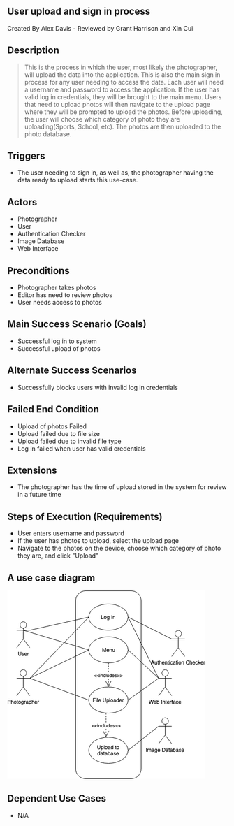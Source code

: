 ## User upload and sign in process
Created By Alex Davis -
Reviewed by Grant Harrison and Xin Cui

## Description
>This is the process in which the user, most likely the photographer, will upload the data into the application. This is also the main sign in process for any user needing to access the data. Each user will need a username and password to access the application. If the user has valid log in credentials, they will be brought to the main menu. Users that need to upload photos will then navigate to the upload page where they will be prompted to upload the photos. Before uploading, the user will choose which category of photo they are uploading(Sports, School, etc). The photos are then uploaded to the photo database.

## Triggers
+ The user needing to sign in, as well as, the photographer having the data ready to upload starts this use-case.

## Actors
+ Photographer
+ User
+ Authentication Checker
+ Image Database
+ Web Interface

## Preconditions
+ Photographer takes photos
+ Editor has need to review photos
+ User needs access to photos

## Main Success Scenario (Goals)
+ Successful log in to system
+ Successful upload of photos

## Alternate Success Scenarios
+ Successfully blocks users with invalid log in credentials

## Failed End Condition
+ Upload of photos Failed
+ Upload failed due to file size
+ Upload failed due to invalid file type
+ Log in failed when user has valid credentials

## Extensions
+ The photographer has the time of upload stored in the system for review in a future time

## Steps of Execution (Requirements)
+ User enters username and password
+ If the user has photos to upload, select the upload page
+ Navigate to the photos on the device, choose which category of photo they are, and click "Upload"

## A use case diagram
![Diagram](LogIn_UploadUCDUpdate.png)

## Dependent Use Cases
+ N/A
